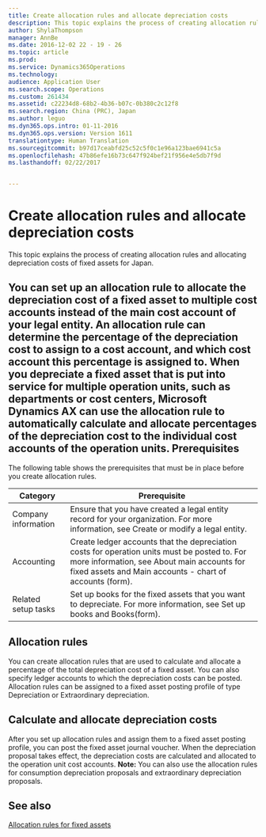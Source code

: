 ```yaml
---
title: Create allocation rules and allocate depreciation costs
description: This topic explains the process of creating allocation rules and allocating depreciation costs of fixed assets for Japan.
author: ShylaThompson
manager: AnnBe
ms.date: 2016-12-02 22 - 19 - 26
ms.topic: article
ms.prod: 
ms.service: Dynamics365Operations
ms.technology: 
audience: Application User
ms.search.scope: Operations
ms.custom: 261434
ms.assetid: c22234d8-68b2-4b36-b07c-0b380c2c12f8
ms.search.region: China (PRC), Japan
ms.author: leguo
ms.dyn365.ops.intro: 01-11-2016
ms.dyn365.ops.version: Version 1611
translationtype: Human Translation
ms.sourcegitcommit: b97d17ceabfd25c52c5f0c1e96a123bae6941c5a
ms.openlocfilehash: 47b86efe16b73c647f924bef21f956e4e5db7f9d
ms.lasthandoff: 02/22/2017


---
```


# <a name="create-allocation-rules-and-allocate-depreciation-costs"></a>Create allocation rules and allocate depreciation costs

This topic explains the process of creating allocation rules and allocating depreciation costs of fixed assets for Japan.

You can set up an allocation rule to allocate the depreciation cost of a fixed asset to multiple cost accounts instead of the main cost account of your legal entity. An allocation rule can determine the percentage of the depreciation cost to assign to a cost account, and which cost account this percentage is assigned to. When you depreciate a fixed asset that is put into service for multiple operation units, such as departments or cost centers, Microsoft Dynamics AX can use the allocation rule to automatically calculate and allocate percentages of the depreciation cost to the individual cost accounts of the operation units.
Prerequisites
-------------

The following table shows the prerequisites that must be in place before you create allocation rules.

| Category            | Prerequisite                                                                                                                                                                                           |
|---------------------|--------------------------------------------------------------------------------------------------------------------------------------------------------------------------------------------------------|
| Company information | Ensure that you have created a legal entity record for your organization. For more information, see Create or modify a legal entity.                                                                   |
| Accounting          | Create ledger accounts that the depreciation costs for operation units must be posted to. For more information, see About main accounts for fixed assets and Main accounts - chart of accounts (form). |
| Related setup tasks | Set up books for the fixed assets that you want to depreciate. For more information, see Set up books and Books(form).                                                                                 |

## <a name="allocation-rules"></a>Allocation rules
You can create allocation rules that are used to calculate and allocate a percentage of the total depreciation cost of a fixed asset. You can also specify ledger accounts to which the depreciation costs can be posted. Allocation rules can be assigned to a fixed asset posting profile of type Depreciation or Extraordinary depreciation.

## <a name="calculate-and-allocate-depreciation-costs"></a>Calculate and allocate depreciation costs
After you set up allocation rules and assign them to a fixed asset posting profile, you can post the fixed asset journal voucher. When the depreciation proposal takes effect, the depreciation costs are calculated and allocated to the operation unit cost accounts. **Note:** You can also use the allocation rules for consumption depreciation proposals and extraordinary depreciation proposals.



<a name="see-also"></a>See also
--------

[Allocation rules for fixed assets](allocation-rules-fixed-assets.md)


